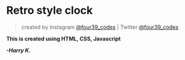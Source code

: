 # Retro style clock

> created by Instagram [@four39_codes](https://www.instagram.com/four39_codes) | Twitter [@four39_codes](https://www.twitter.com/four39_codes)

**This is created using HTML, CSS, Javascript**

**_-Harry K._**
